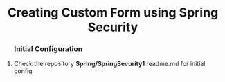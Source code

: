 <h1 align="center">Creating Custom Form using Spring Security</h1>
<ol>
	<h3>Initial Configuration</h3>
	<li>Check the repository <strong>Spring/SpringSecurity1</strong> readme.md for initial config</li>
</ol>